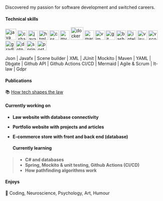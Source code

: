 <!--! [Screenshot 2022-12-19 at 03 20 27](https://user-images.githubusercontent.com/103879144/208335272-a9ece5aa-cd24-4cad-a5dd-6b455b9f1224.png) -->

Discovered my passion for software development and switched careers. 
<!--in 2021. Decided to pursue a career in tech in 2022 by simultaneously attending the educations: Full-Stack .NET Developer @ Chas Academy and Java Developer @ It-högskolan. -->

<!--Attending educations: Java developer @ IT-Högskolan & Fullstack .NET @ Chas Academy. -->

<h4>Technical skills</h4>
<!--<h4>Coding mostly in</h4>
Java, C#, JavaScript, HTML and CSS.
</br>
<h3>Some Tools I Have Used and Learned</h3>-->

<p align="left"> 
<img src="https://cdn.jsdelivr.net/gh/devicons/devicon/icons/java/java-original.svg" alt="java" width="35" height="35"/> 
<img src="https://cdn.jsdelivr.net/gh/devicons/devicon/icons/csharp/csharp-original.svg" alt="csharp" width="30" height="30"/> 
<img src="https://cdn.jsdelivr.net/gh/devicons/devicon/icons/javascript/javascript-original.svg" alt="javascript" width="30" height="30"/>
<img src="https://cdn.jsdelivr.net/gh/devicons/devicon/icons/html5/html5-original.svg" alt="html" width="30" height="30"/>
  <img src="https://cdn.jsdelivr.net/gh/devicons/devicon/icons/css3/css3-original.svg" alt="css" width="30" height="30"/>
  <img src="https://cdn.jsdelivr.net/gh/devicons/devicon/icons/mysql/mysql-original.svg" alt="mysql" width="30" height="30"/>
  <img src="https://cdn.jsdelivr.net/gh/devicons/devicon/icons/docker/docker-original.svg" alt="docker" width="40" height="40"/>
<img src="https://cdn.jsdelivr.net/gh/devicons/devicon/icons/markdown/markdown-original.svg" alt="markdown" width="30" height="30"/>
  <img src="https://cdn.jsdelivr.net/gh/devicons/devicon/icons/vim/vim-original.svg" alt="vim" width="30" height="30"/>
   <img src="https://cdn.jsdelivr.net/gh/devicons/devicon/icons/git/git-original.svg" alt="git" width="30" height="30"/>
  <img src="https://cdn.jsdelivr.net/gh/devicons/devicon/icons/bash/bash-original.svg" alt="bash" width="30" height="30"/>
    <img src="https://cdn.jsdelivr.net/gh/devicons/devicon/icons/intellij/intellij-original.svg" alt="intellij" width="30" height="30"/>
  <img src="https://cdn.jsdelivr.net/gh/devicons/devicon/icons/visualstudio/visualstudio-plain.svg" alt="visual-studio" width="30" height="30"/>
  <img src="https://cdn.jsdelivr.net/gh/devicons/devicon/icons/vscode/vscode-original.svg" alt="vscode" width="30" height="30"/>
  <img src="https://cdn.jsdelivr.net/gh/devicons/devicon/icons/gradle/gradle-plain.svg" alt="gradle" width="30" height="30"/>
  <img src="https://cdn.jsdelivr.net/gh/devicons/devicon/icons/dotnetcore/dotnetcore-original.svg" alt="dotnetcore" width="30" height="30"/>
  <img src="https://cdn.jsdelivr.net/gh/devicons/devicon/icons/spring/spring-original.svg" alt="spring" width="30" height="30"/>
   <img src="https://cdn.jsdelivr.net/gh/devicons/devicon/icons/postgresql/postgresql-original.svg" alt="postgresql" width="30" height="30"/>
  <p/>
 Json | Javafx | Scene builder | XML | JUnit | Mockito | Maven | YAML | Dbgate | Github API | Github Actions CI/CD | Mermaid | Agile & Scrum | It-law | Gdpr
   <h4>Publications</h4>
  
  📚 [How tech shapes the law](https://github.com/AnnaAxelsson051/AnnaAxelsson051/files/10737760/Examensarbete.Anna.Axelsson.pdf)  
 
  <!-- 👋 😊 💜 ✨ 🤓 -->
  
  <h4>Currently working on<h4>
  
- Law website with database connectivity
- Portfolio website with projects and articles
- E-commerce store with front and back end (database)
  
  <h4>Currently learning<h4> 
    
> - C# and databases
> - Spring, Mockito & unit testing, Github Actions (CI/CD)
> - How pathfinding algorithms work    
  
  <!--<h4>Certificates</h4>
  
  > - [Complete Java Masterclass](https://github.com/AnnaAxelsson051/AnnaAxelsson051/files/10326487/Java.Programming.Masterclass.pdf)
  > - [Build Responsive Websites with HTML and CSS](https://github.com/AnnaAxelsson051/AnnaAxelsson051/files/10326489/Build.Responsive.Websites.with.HTML.and.CSS.pdf) -->


 <!--<h4>Want to Learn</h4>
  <p align="left"> 
   <img src="https://cdn.jsdelivr.net/gh/devicons/devicon/icons/cplusplus/cplusplus-original.svg" alt="c++" width="30" height="30"/>-->
  <!--<img src="https://cdn.jsdelivr.net/gh/devicons/devicon/icons/python/python-original.svg" alt="python" width="30" height="30"/>
  <img src="https://cdn.jsdelivr.net/gh/devicons/devicon/icons/go/go-original-wordmark.svg" alt="go" width="40" height="40"/>
  <img src="https://cdn.jsdelivr.net/gh/devicons/devicon/icons/unity/unity-original.svg" alt="unity" width="30" height="30"/>
  <img src="https://cdn.jsdelivr.net/gh/devicons/devicon/icons/bootstrap/bootstrap-original.svg" alt="bootstrap" width="30" height="30"/>
   <img src="https://cdn.jsdelivr.net/gh/devicons/devicon/icons/react/react-original.svg" alt="react" width="30" height="30"/>
  <img src="https://cdn.jsdelivr.net/gh/devicons/devicon/icons/angularjs/angularjs-original.svg" alt="angular" width="30" height="30"/>
 <p/>-->

 <h4>Enjoys</h4>
<p>💜 Coding, Neuroscience, Psychology, Art, Humour<p/> 



